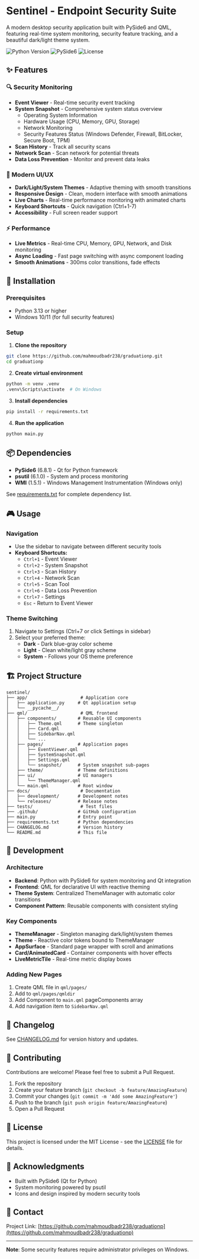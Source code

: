 # Sentinel - Endpoint Security Suite

A modern desktop security application built with PySide6 and QML, featuring real-time system monitoring, security feature tracking, and a beautiful dark/light theme system.

![Python Version](https://img.shields.io/badge/python-3.13-blue)
![PySide6](https://img.shields.io/badge/PySide6-6.8.1-green)
![License](https://img.shields.io/badge/license-MIT-blue)

## ✨ Features

### 🔍 Security Monitoring
- **Event Viewer** - Real-time security event tracking
- **System Snapshot** - Comprehensive system status overview
  - Operating System Information
  - Hardware Usage (CPU, Memory, GPU, Storage)
  - Network Monitoring
  - Security Features Status (Windows Defender, Firewall, BitLocker, Secure Boot, TPM)
- **Scan History** - Track all security scans
- **Network Scan** - Scan network for potential threats
- **Data Loss Prevention** - Monitor and prevent data leaks

### 🎨 Modern UI/UX
- **Dark/Light/System Themes** - Adaptive theming with smooth transitions
- **Responsive Design** - Clean, modern interface with smooth animations
- **Live Charts** - Real-time performance monitoring with animated charts
- **Keyboard Shortcuts** - Quick navigation (Ctrl+1-7)
- **Accessibility** - Full screen reader support

### ⚡ Performance
- **Live Metrics** - Real-time CPU, Memory, GPU, Network, and Disk monitoring
- **Async Loading** - Fast page switching with async component loading
- **Smooth Animations** - 300ms color transitions, fade effects

## 🚀 Installation

### Prerequisites
- Python 3.13 or higher
- Windows 10/11 (for full security features)

### Setup

1. **Clone the repository**
```bash
git clone https://github.com/mahmoudbadr238/graduationp.git
cd graduationp
```

2. **Create virtual environment**
```bash
python -m venv .venv
.venv\Scripts\activate  # On Windows
```

3. **Install dependencies**
```bash
pip install -r requirements.txt
```

4. **Run the application**
```bash
python main.py
```

## 📦 Dependencies

- **PySide6** (6.8.1) - Qt for Python framework
- **psutil** (6.1.0) - System and process monitoring
- **WMI** (1.5.1) - Windows Management Instrumentation (Windows only)

See [requirements.txt](requirements.txt) for complete dependency list.

## 🎮 Usage

### Navigation
- Use the sidebar to navigate between different security tools
- **Keyboard Shortcuts:**
  - `Ctrl+1` - Event Viewer
  - `Ctrl+2` - System Snapshot
  - `Ctrl+3` - Scan History
  - `Ctrl+4` - Network Scan
  - `Ctrl+5` - Scan Tool
  - `Ctrl+6` - Data Loss Prevention
  - `Ctrl+7` - Settings
  - `Esc` - Return to Event Viewer

### Theme Switching
1. Navigate to Settings (Ctrl+7 or click Settings in sidebar)
2. Select your preferred theme:
   - **Dark** - Dark blue-gray color scheme
   - **Light** - Clean white/light gray scheme
   - **System** - Follows your OS theme preference

## 🏗️ Project Structure

```
sentinel/
├── app/                    # Application core
│   ├── application.py     # Qt application setup
│   └── __pycache__/
├── qml/                    # QML frontend
│   ├── components/        # Reusable UI components
│   │   ├── Theme.qml      # Theme singleton
│   │   ├── Card.qml
│   │   ├── SidebarNav.qml
│   │   └── ...
│   ├── pages/             # Application pages
│   │   ├── EventViewer.qml
│   │   ├── SystemSnapshot.qml
│   │   ├── Settings.qml
│   │   └── snapshot/      # System snapshot sub-pages
│   ├── theme/             # Theme definitions
│   ├── ui/                # UI managers
│   │   └── ThemeManager.qml
│   └── main.qml           # Root window
├── docs/                   # Documentation
│   ├── development/       # Development notes
│   └── releases/          # Release notes
├── tests/                  # Test files
├── .github/               # GitHub configuration
├── main.py                # Entry point
├── requirements.txt       # Python dependencies
├── CHANGELOG.md           # Version history
└── README.md              # This file
```

## 🔧 Development

### Architecture
- **Backend**: Python with PySide6 for system monitoring and Qt integration
- **Frontend**: QML for declarative UI with reactive theming
- **Theme System**: Centralized ThemeManager with automatic color transitions
- **Component Pattern**: Reusable components with consistent styling

### Key Components
- **ThemeManager** - Singleton managing dark/light/system themes
- **Theme** - Reactive color tokens bound to ThemeManager
- **AppSurface** - Standard page wrapper with scroll and animations
- **Card/AnimatedCard** - Container components with hover effects
- **LiveMetricTile** - Real-time metric display boxes

### Adding New Pages
1. Create QML file in `qml/pages/`
2. Add to `qml/pages/qmldir`
3. Add Component to `main.qml` pageComponents array
4. Add navigation item to `SidebarNav.qml`

## 📝 Changelog

See [CHANGELOG.md](CHANGELOG.md) for version history and updates.

## 🤝 Contributing

Contributions are welcome! Please feel free to submit a Pull Request.

1. Fork the repository
2. Create your feature branch (`git checkout -b feature/AmazingFeature`)
3. Commit your changes (`git commit -m 'Add some AmazingFeature'`)
4. Push to the branch (`git push origin feature/AmazingFeature`)
5. Open a Pull Request

## 📄 License

This project is licensed under the MIT License - see the [LICENSE](LICENSE) file for details.

## 🙏 Acknowledgments

- Built with PySide6 (Qt for Python)
- System monitoring powered by psutil
- Icons and design inspired by modern security tools

## 📧 Contact

Project Link: [https://github.com/mahmoudbadr238/graduationp](https://github.com/mahmoudbadr238/graduationp)

---

**Note**: Some security features require administrator privileges on Windows.
